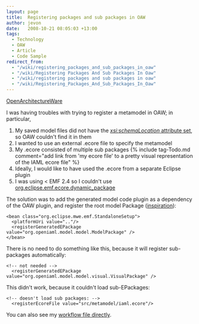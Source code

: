 ```yaml
---
layout: page
title:  Registering packages and sub packages in OAW
author: jevon
date:   2008-10-21 08:05:03 +13:00
tags:
  - Technology
  - OAW
  - Article
  - Code Sample
redirect_from:
  - "/wiki/registering_packages_and_sub_packages_in_oaw"
  - "/wiki/Registering Packages And Sub Packages In Oaw"
  - "/wiki/registering packages and sub packages in oaw"
  - "/wiki/Registering_Packages_And_Sub_Packages_In_Oaw"
---
```


[OpenArchitectureWare](openArchitectureWare.md)

I was having troubles with trying to register a metamodel in OAW; in particular,
1. My saved model files did not have the <a href="http://www.openarchitectureware.org/forum/print.php?id=9122">_xsi:<!-- -->schemaLocation_ attribute set</a>, so OAW couldn't find it in them
1. I wanted to use an external .ecore file to specify the metamodel
1. My .ecore consisted of multiple sub packages {% include tag-Todo.md comment="add link from 'my ecore file' to a pretty visual representation of the IAML ecore file" %}
1. Ideally, I would like to have used the .ecore from a separate Eclipse plugin
1. I was using < EMF 2.4 so I couldn't use <a href="http://www.eclipsezone.com/eclipse/forums/t107146.html">org.eclipse.emf.ecore.dynamic_package</a>

The solution was to add the generated model code plugin as a dependency of the OAW plugin, and register the root model Package (<a href="http://www.mmrotzek.de/software-development/model-driven/generate-html-report-of-a-model-transformation-tracing-model/trackback">inspiration</a>):

```
<bean class="org.eclipse.mwe.emf.StandaloneSetup">
  <platformUri value=".."/>
  <registerGeneratedEPackage value="org.openiaml.model.model.ModelPackage" />
</bean>
```

There is no need to do something like this, because it will register sub-packages automatically:

```
<!-- not needed -->
  <registerGeneratedEPackage value="org.openiaml.model.model.visual.VisualPackage" />
```

This didn't work, because it couldn't load sub-EPackages:

```
<!-- doesn't load sub packages: -->
  <registerEcoreFile value="src/metamodel/iaml.ecore"/>
```

You can also see my <a href="http://code.google.com/p/iaml/source/diff?spec=svn216&r=216&format=side&path=/branches/2008-10-codegen-oaw/org.openiaml.model.codegen.oaw/src/workflow/generator.oaw">workflow file directly</a>.
